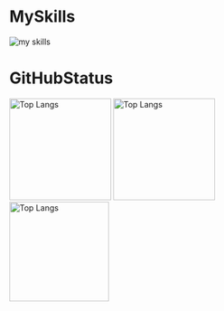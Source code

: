 <h1>MySkills</h1>
<img alt="my skills" src="https://skillicons.dev/icons?theme=dark&perline=10&i=ai,pr,ae,blender,arduino,c,raspberrypi,py,unity,cs,p5js,swift,firebase,html,css,rails,ruby,figma,github,vscode" />

<h1>GitHubStatus</h1>
<p align="left">
<img alt="Top Langs" height="180px" src="http://github-profile-summary-cards.vercel.app/api/cards/stats?username=Rino1011&theme=default" />
<img alt="Top Langs" height="180px" src="http://github-profile-summary-cards.vercel.app/api/cards/repos-per-language?username=Rino1011&theme=default" />
<img alt="Top Langs" height="176px" src="http://github-profile-summary-cards.vercel.app/api/cards/profile-details?username=Rino1011&theme=default" />
